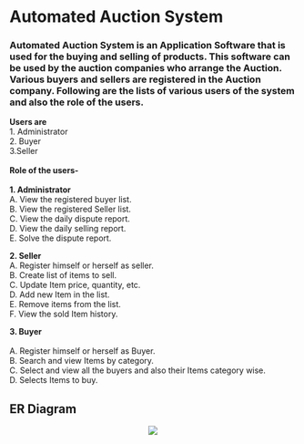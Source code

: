 <h1>Automated Auction System </h1>

<h3>Automated Auction System is an Application Software that is used for the buying and selling of products. This software can be used by the auction companies  who arrange the Auction. Various buyers and sellers are registered in the Auction company. Following are the lists of various users of the system and also the role of the users.</h3>

<p><b>Users are</b><br>
1. Administrator<br>
2. Buyer<br>
3.Seller<br>
<br>
<b>Role of the users-</b><br>
<br>
<b>1. Administrator</b><br>
A. View the registered buyer list.<br>
B. View the registered Seller list.<br>
C. View the daily dispute report.<br>
D. View the daily selling report.<br>
E. Solve the dispute report.<br>
</p>

<p>
<b>2. Seller</b><br>
A. Register himself or herself as seller.<br>
B. Create list of items to sell.<br>
C. Update Item price, quantity, etc.<br>
D. Add new Item in the list.<br>
E. Remove items from the list.<br>
F. View the sold Item history.<br>
</p>

<p><b>3. Buyer<br></b><br>
A. Register himself or herself as Buyer.<br>
B. Search and view Items by category.<br>
C. Select and view all the buyers and also their Items category wise.<br>
D. Selects Items to buy.<br></p>


## **ER Diagram**


<p align="center">
  <img src="https://user-images.githubusercontent.com/107464990/222782038-2e08ddb0-e621-4302-bcd8-73de3a9cbd86.png">
</p>
